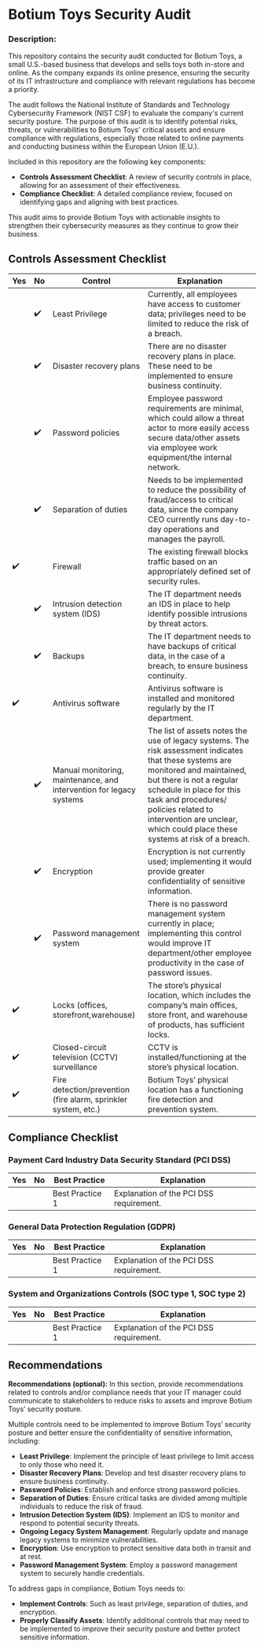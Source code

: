 <H1>Botium Toys Security Audit</H1>

<H3> Description: </H3>

This repository contains the security audit conducted for Botium Toys, a small U.S.-based business that develops and sells toys both in-store and online. As the company expands its online presence, ensuring the security of its IT infrastructure and compliance with relevant regulations has become a priority.

The audit follows the National Institute of Standards and Technology Cybersecurity Framework (NIST CSF) to evaluate the company's current security posture. The purpose of this audit is to identify potential risks, threats, or vulnerabilities to Botium Toys' critical assets and ensure compliance with regulations, especially those related to online payments and conducting business within the European Union (E.U.).

Included in this repository are the following key components:
- **Controls Assessment Checklist**: A review of security controls in place, allowing for an assessment of their effectiveness.
- **Compliance Checklist**: A detailed compliance review, focused on identifying gaps and aligning with best practices.

This audit aims to provide Botium Toys with actionable insights to strengthen their cybersecurity measures as they continue to grow their business.

## Controls Assessment Checklist

| Yes | No  | Control | Explanation |
|-----|-----|---------|-------------|
|  | ✔️ | Least Privilege | Currently, all employees have access to customer data; privileges need to be limited to reduce the risk of a breach. |
|  | ✔️ | Disaster recovery plans | There are no disaster recovery plans in place. These need to be implemented to ensure business continuity. |
|  | ✔️ | Password policies | Employee password requirements are minimal, which could allow a threat actor to more easily access secure data/other assets via employee work equipment/the internal network. |
|  | ✔️ | Separation of duties | Needs to be implemented to reduce the possibility of fraud/access to critical data, since the company CEO currently runs day-to-day operations and manages the payroll. |
| ✔️ |  | Firewall | The existing firewall blocks traffic based on an appropriately defined set of security rules. |
|  | ✔️ | Intrusion detection system (IDS) | The IT department needs an IDS in place to help identify possible intrusions by threat actors. |
|  | ✔️ | Backups | The IT department needs to have backups of critical data, in the case of a breach, to ensure business continuity.|
| ✔️ |  | Antivirus software | Antivirus software is installed and monitored regularly by the IT department. |
|  | ✔️ | Manual monitoring, maintenance, and intervention for legacy systems | The list of assets notes the use of legacy systems. The risk assessment indicates that these systems are monitored and maintained, but there is not a regular schedule in place for this task and procedures/ policies related to intervention are unclear, which could place these systems at risk of a breach. |
|  | ✔️ | Encryption | Encryption is not currently used; implementing it would provide greater confidentiality of sensitive information. |
|  | ✔️ | Password management system| There is no password management system currently in place; implementing this control would improve IT department/other employee productivity in the case of password issues. |
| ✔️ |  | Locks (offices, storefront,warehouse) | The store’s physical location, which includes the company’s main offices, store front, and warehouse of products, has sufficient locks. |
| ✔️ |  | Closed-circuit television (CCTV) surveillance | CCTV is installed/functioning at the store’s physical location. |
| ✔️ |  | Fire detection/prevention (fire alarm, sprinkler system, etc.) | Botium Toys’ physical location has a functioning fire detection and prevention system. |



## Compliance Checklist

### Payment Card Industry Data Security Standard (PCI DSS)

| Yes | No  | Best Practice | Explanation                       |
|-----|-----|---------------|-----------------------------------|
|  |  | Best Practice 1 | Explanation of the PCI DSS requirement. |

### General Data Protection Regulation (GDPR)

| Yes | No  | Best Practice | Explanation                       |
|-----|-----|---------------|-----------------------------------|
|  |  | Best Practice 1 | Explanation of the PCI DSS requirement. |

### System and Organizations Controls (SOC type 1, SOC type 2)

| Yes | No  | Best Practice | Explanation                       |
|-----|-----|---------------|-----------------------------------|
|  |  | Best Practice 1 | Explanation of the PCI DSS requirement. |

## Recommendations

**Recommendations (optional):** In this section, provide recommendations related to controls and/or compliance needs that your IT manager could communicate to stakeholders to reduce risks to assets and improve Botium Toys’ security posture.

Multiple controls need to be implemented to improve Botium Toys’ security posture and better ensure the confidentiality of sensitive information, including:
- **Least Privilege**: Implement the principle of least privilege to limit access to only those who need it.
- **Disaster Recovery Plans**: Develop and test disaster recovery plans to ensure business continuity.
- **Password Policies**: Establish and enforce strong password policies.
- **Separation of Duties**: Ensure critical tasks are divided among multiple individuals to reduce the risk of fraud.
- **Intrusion Detection System (IDS)**: Implement an IDS to monitor and respond to potential security threats.
- **Ongoing Legacy System Management**: Regularly update and manage legacy systems to minimize vulnerabilities.
- **Encryption**: Use encryption to protect sensitive data both in transit and at rest.
- **Password Management System**: Employ a password management system to securely handle credentials.

To address gaps in compliance, Botium Toys needs to:
- **Implement Controls**: Such as least privilege, separation of duties, and encryption.
- **Properly Classify Assets**: Identify additional controls that may need to be implemented to improve their security posture and better protect sensitive information.
